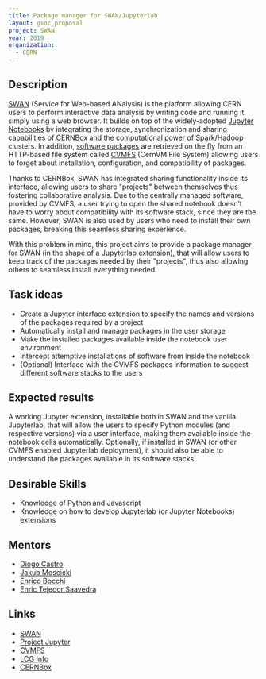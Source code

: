 ```yaml
---
title: Package manager for SWAN/Jupyterlab
layout: gsoc_proposal
project: SWAN
year: 2019
organization:
  - CERN
---
```


## Description

[SWAN](https://cern.ch/swan) (Service for Web-based ANalysis) is the platform
allowing CERN users to perform interactive data analysis by writing code and
running it simply using a web browser. It builds on top of the widely-adopted
[Jupyter Notebooks](https://jupyter.org/) by integrating the storage,
synchronization and sharing capabilities of [CERNBox](http://cern.ch/cernbox)
and the computational power of Spark/Hadoop clusters. In addition,
[software packages](http://lcginfo.cern.ch/) are retrieved on the fly from an
HTTP-based file system called [CVMFS](https://cernvm.cern.ch/portal/filesystem)
(CernVM File System) allowing users to forget about installation, configuration,
and compatibility of packages.

Thanks to CERNBox, SWAN has integrated sharing functionality inside its
interface, allowing users to share "projects" between themselves thus fostering
collaborative analysis. Due to the centrally managed software, provided by
CVMFS, a user trying to open the shared notebook doesn’t have to worry about
compatibility with its software stack, since they are the same. However, SWAN is
also used by users who need to install their own packages, breaking this
seamless sharing experience.

With this problem in mind, this project aims to provide a package manager for
SWAN (in the shape of a Jupyterlab extension), that will allow users to keep
track of the packages needed by their "projects", thus also allowing others to
seamless install everything needed.

## Task ideas

- Create a Jupyter interface extension to specify the names and versions of the
  packages required by a project
- Automatically install and manage packages in the user storage
- Make the installed packages available inside the notebook user environment
- Intercept attemptive installations of software from inside the notebook
- (Optional) Interface with the CVMFS packages information to suggest different
  software stacks to the users

## Expected results

A working Jupyter extension, installable both in SWAN and the vanilla
Jupyterlab, that will allow the users to specify Python modules (and respective
versions) via a user interface, making them available inside the notebook cells
automatically. Optionally, if installed in SWAN (or other CVMFS enabled
Jupyterlab deployment), it should also be able to understand the packages
available in its software stacks.

## Desirable Skills

- Knowledge of Python and Javascript
- Knowledge on how to develop Jupyterlab (or Jupyter Notebooks) extensions

## Mentors

- [Diogo Castro](mailto:diogo.castro@cern.ch)
- [Jakub Moscicki](mailto:jakub.moscicki@cern.ch)
- [Enrico Bocchi](mailto:enrico.bocchi@cern.ch)
- [Enric Tejedor Saavedra](mailto:etejedor@cern.ch)

## Links

- [SWAN](https://cern.ch/swan)
- [Project Jupyter](https://jupyter.org/)
- [CVMFS](https://cernvm.cern.ch/portal/filesystem)
- [LCG Info](http://lcginfo.cern.ch/)
- [CERNBox](http://cern.ch/cernbox)
